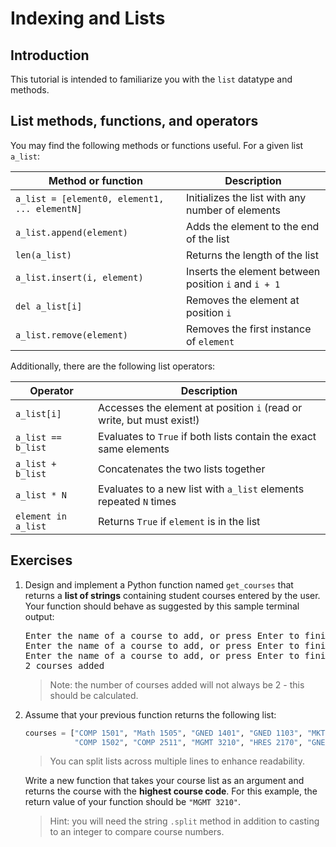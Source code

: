 # Indexing and Lists
<!-- Combination of Java 1501, 1631, and some new stuff -->

## Introduction
This tutorial is intended to familiarize you with the `list` datatype and methods.

## List methods, functions, and operators
You may find the following methods or functions useful. For a given list `a_list`:

| Method or function                            | Description                                          |
| --------------------------------------------- | ---------------------------------------------------- |
| `a_list = [element0, element1, ... elementN]` | Initializes the list with any number of elements     |
| `a_list.append(element)`                      | Adds the element to the end of the list              |
| `len(a_list)`                                 | Returns the length of the list                       |
| `a_list.insert(i, element)`                   | Inserts the element between position `i` and `i + 1` |
| `del a_list[i]`                               | Removes the element at position `i`                  |
| `a_list.remove(element)`                      | Removes the first instance of `element`              |

Additionally, there are the following list operators:

| Operator            | Description                                                           |
| ------------------- | --------------------------------------------------------------------- |
| `a_list[i]`         | Accesses the element at position `i` (read or write, but must exist!) |
| `a_list == b_list`  | Evaluates to `True` if both lists contain the exact same elements     |
| `a_list + b_list`   | Concatenates the two lists together                                   |
| `a_list * N`        | Evaluates to a new list with `a_list` elements repeated `N` times     |
| `element in a_list` | Returns `True` if `element` is in the list                            |

## Exercises
1. Design and implement a Python function named `get_courses` that returns a **list of strings** containing student courses entered by the user. Your function should behave as suggested by this sample terminal output:
   <pre>
   Enter the name of a course to add, or press Enter to finish: <b><u>COMP 1501</u></b>
   Enter the name of a course to add, or press Enter to finish: <b><u>MATH 1505</u></b>
   Enter the name of a course to add, or press Enter to finish:
   2 courses added
   </pre>

   > Note: the number of courses added will not always be 2 - this should be calculated.

2. Assume that your previous function returns the following list:
   ```python
   courses = ["COMP 1501", "Math 1505", "GNED 1401", "GNED 1103", "MKTG 2150",
              "COMP 1502", "COMP 2511", "MGMT 3210", "HRES 2170", "GNED 1101"]
    ```
    > You can split lists across multiple lines to enhance readability.

    Write a new function that takes your course list as an argument and returns the course with the **highest course code**. For this example, the return value of your function should be `"MGMT 3210"`.

    > Hint: you will need the string `.split` method in addition to casting to an integer to compare course numbers.
